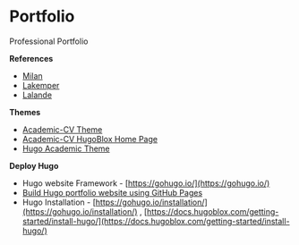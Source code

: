 # Portfolio
Professional Portfolio

**References**
- [Milan](https://milan.milanovic.org/)
- [Lakemper](https://lakemper.eu/#about)
- [Lalande](https://mickaellalande.github.io/#about)

**Themes**
- [Academic-CV Theme](https://themes.gohugo.io/themes/theme-academic-cv/)
- [Academic-CV HugoBlox Home Page](https://github.com/HugoBlox/theme-academic-cv)
- [Hugo Academic Theme](https://academic-demo.netlify.app/)

**Deploy Hugo**
- Hugo website Framework - [https://gohugo.io/](https://gohugo.io/)
- [Build Hugo portfolio website using GitHub Pages](https://thepankj.medium.com/how-to-build-your-free-academic-portfolio-website-using-hugo-and-github-pages-745a22d4a249#59d9)
- Hugo Installation - [https://gohugo.io/installation/](https://gohugo.io/installation/) , [https://docs.hugoblox.com/getting-started/install-hugo/](https://docs.hugoblox.com/getting-started/install-hugo/)

  
